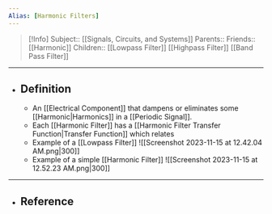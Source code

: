 ```yaml
---
Alias: [Harmonic Filters]
---
```

> [!Info]
> Subject:: [[Signals, Circuits, and Systems]]
> Parents:: 
> Friends:: [[Harmonic]]
> Children:: [[Lowpass Filter]] [[Highpass Filter]] [[Band Pass Filter]]
---
- ## Definition
	- An [[Electrical Component]] that dampens or eliminates some [[Harmonic|Harmonics]] in a [[Periodic Signal]].
	- Each [[Harmonic Filter]] has a [[Harmonic Filter Transfer Function|Transfer Function]] which relates 
	- Example of a [[Lowpass Filter]]
	  ![[Screenshot 2023-11-15 at 12.42.04 AM.png|300]]
	- Example of a simple [[Harmonic Filter]]
	  ![[Screenshot 2023-11-15 at 12.52.23 AM.png|300]]
---
- ## Reference